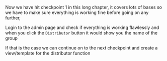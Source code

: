 Now we have hit checkpoint 1 in this long chapter, it covers lots of bases so we have to make sure everything is working fine before going on any further,

Login to the admin page and check if everything is working flawlessly and when you click the `Distributor` button it would show you the name of the group

If that is the case we can continue on to the next checkpoint and create a view/template for the distributor function
